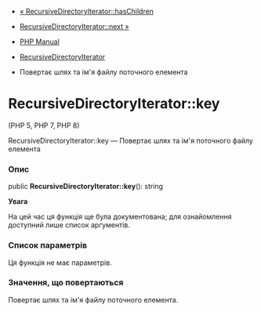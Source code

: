 - [«
RecursiveDirectoryIterator::hasChildren](recursivedirectoryiterator.haschildren.md)
- [RecursiveDirectoryIterator::next
»](recursivedirectoryiterator.next.md)

- [PHP Manual](index.md)
- [RecursiveDirectoryIterator](class.recursivedirectoryiterator.md)
- Повертає шлях та ім'я файлу поточного елемента

# RecursiveDirectoryIterator::key

(PHP 5, PHP 7, PHP 8)

RecursiveDirectoryIterator::key — Повертає шлях та ім'я поточного файлу
елемента

### Опис

public **RecursiveDirectoryIterator::key**(): string

**Увага**

На цей час ця функція ще була документована; для
ознайомлення доступний лише список аргументів.

### Список параметрів

Ця функція не має параметрів.

### Значення, що повертаються

Повертає шлях та ім'я файлу поточного елемента.
